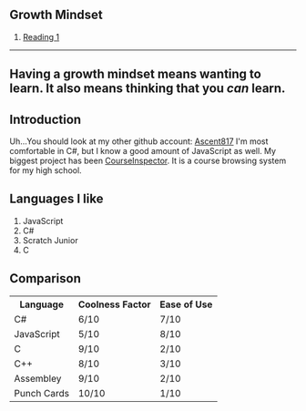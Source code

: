 ## Growth Mindset

1. [Reading 1](reading-01.md)

---

Having a **growth mindset** means wanting to learn. It also means thinking that you *can* learn.
---
## Introduction
Uh...You should look at my other github account: 	[Ascent817](https://github.com/Ascent817)
I'm most comfortable in C#, but I know a good amount of JavaScript as well. My biggest project has been [CourseInspector](https://courseinspector.web.app).
It is a course browsing system for my high school.

## Languages I like
1. JavaScript
2. C#
3. Scratch Junior
4. C

## Comparison

<table>
  <tr>
    <th>Language</th>
    <th>Coolness Factor</th>
    <th>Ease of Use</th>
  </tr>
  <tr>
    <td>C#</td>
    <td>6/10</td>
    <td>7/10</td>
  </tr>
  <tr>
    <td>JavaScript</td>
    <td>5/10</td>
    <td>8/10</td>
  </tr>
  <tr>
    <td>C</td>
    <td>9/10</td>
    <td>2/10</td>
  </tr>
  <tr>
    <td>C++</td>
    <td>8/10</td>
    <td>3/10</td>
  </tr>
  <tr>
    <td>Assembley</td>
    <td>9/10</td>
    <td>2/10</td>
  </tr>
  <tr>
    <td>Punch Cards</td>
    <td>10/10</td>
    <td>1/10</td>
  </tr>
</table>
